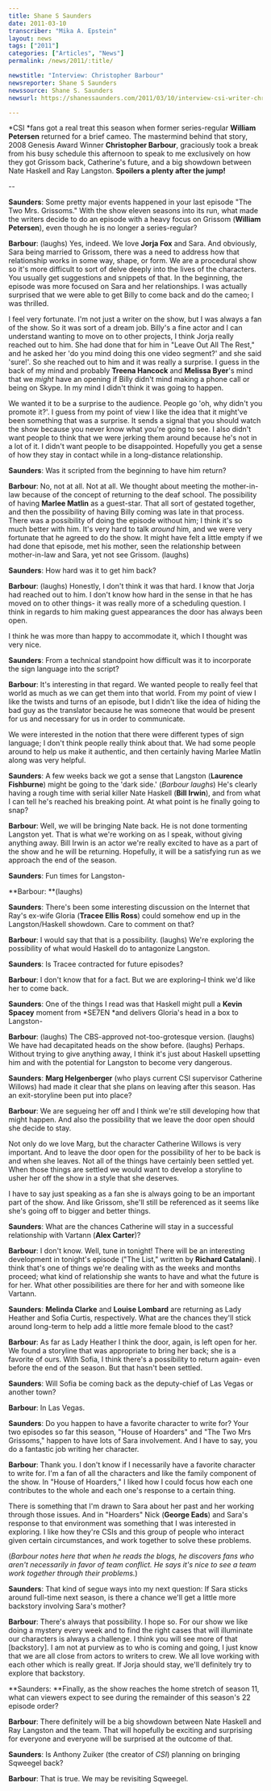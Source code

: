 ```yaml
---
title: Shane S Saunders
date: 2011-03-10
transcriber: "Mika A. Epstein"
layout: news
tags: ["2011"]
categories: ["Articles", "News"]
permalink: /news/2011/:title/

newstitle: "Interview: Christopher Barbour"
newsreporter: Shane S Saunders
newssource: Shane S. Saunders
newsurl: https://shanessaunders.com/2011/03/10/interview-csi-writer-christopher-barbour/

---
```



*CSI *fans got a real treat this season when former series-regular **William Petersen** returned for a brief cameo. The mastermind behind that story, 2008 Genesis Award Winner **Christopher Barbour**, graciously took a break from his busy schedule this afternoon to speak to me exclusively on how they got Grissom back, Catherine's future, and a big showdown between Nate Haskell and Ray Langston. **Spoilers a plenty after the jump!**

--

**Saunders**: Some pretty major events happened in your last episode "The Two Mrs. Grissoms." With the show eleven seasons into its run, what made the writers decide to do an episode with a heavy focus on Grissom (**William Petersen**), even though he is no longer a series-regular?

**Barbour**: (laughs) Yes, indeed. We love **Jorja Fox** and Sara. And obviously, Sara being married to Grissom, there was a need to address how that relationship works in some way, shape, or form. We are a procedural show so it's more difficult to sort of delve deeply into the lives of the characters. You usually get suggestions and snippets of that. In the beginning, the episode was more focused on Sara and her relationships. I was actually surprised that we were able to get Billy to come back and do the cameo; I was thrilled.

I feel very fortunate. I'm not just a writer on the show, but I was always a fan of the show. So it was sort of a dream job. Billy's a fine actor and I can understand wanting to move on to other projects, I think Jorja really reached out to him. She had done that for him in "Leave Out All The Rest," and he asked her 'do you mind doing this one video segment?' and she said 'sure!'. So she reached out to him and it was really a surprise. I guess in the back of my mind and probably **Treena Hancock** and **Melissa Byer**'s mind that we *might* have an opening if Billy didn't mind making a phone call or being on Skype. In my mind I didn't think it was going to happen.

We wanted it to be a surprise to the audience. People go 'oh, why didn't you promote it?'. I guess from my point of view I like the idea that it might've been something that was a surprise. It sends a signal that you should watch the show because you never know what you're going to see. I also didn't want people to think that we were jerking them around because he's not in a lot of it. I didn't want people to be disappointed. Hopefully you get a sense of how they stay in contact while in a long-distance relationship.

**Saunders**: Was it scripted from the beginning to have him return?

**Barbour**: No, not at all. Not at all. We thought about meeting the mother-in-law because of the concept of returning to the deaf school. The possibility of having **Marlee Matlin** as a guest-star. That all sort of gestated together, and then the possibility of having Billy coming was late in that process. There was a possibility of doing the episode without him; I think it's so much better with him. It's very hard to talk *around* him, and we were very fortunate that he agreed to do the show. It might have felt a little empty if we had done that episode, met his mother, seen the relationship between mother-in-law and Sara, yet not see Grissom. (laughs)

**Saunders**: How hard was it to get him back?

**Barbour**: (laughs) Honestly, I don't think it was that hard. I know that Jorja had reached out to him. I don't know how hard in the sense in that he has moved on to other things- it was really more of a scheduling question. I think in regards to him making guest appearances the door has always been open.

I think he was more than happy to accommodate it, which I thought was very nice.

**Saunders**: From a technical standpoint how difficult was it to incorporate the sign language into the script?

**Barbour**: It's interesting in that regard. We wanted people to really feel that world as much as we can get them into that world. From my point of view I like the twists and turns of an episode, but I didn't like the idea of hiding the bad guy as the translator because he was someone that would be present for us and necessary for us in order to communicate.

We were interested in the notion that there were different types of sign language; I don't think people really think about that. We had some people around to help us make it authentic, and then certainly having Marlee Matlin along was very helpful.

**Saunders**: A few weeks back we got a sense that Langston (**Laurence Fishburne**) might be going to the 'dark side.' (*Barbour laughs*) He's clearly having a rough time with serial killer Nate Haskell (**Bill Irwin**), and from what I can tell he's reached his breaking point. At what point is he finally going to snap?

**Barbour**: Well, we will be bringing Nate back. He is not done tormenting Langston yet. That is what we're working on as I speak, without giving anything away. Bill Irwin is an actor we're really excited to have as a part of the show and he will be returning. Hopefully, it will be a satisfying run as we approach the end of the season.

**Saunders**: Fun times for Langston-

**Barbour: **(laughs)

**Saunders**: There's been some interesting discussion on the Internet that Ray's ex-wife Gloria (**Tracee Ellis Ross**) could somehow end up in the Langston/Haskell showdown. Care to comment on that?

**Barbour**: I would say that that is a possibility. (laughs) We're exploring the possibility of what would Haskell do to antagonize Langston.

**Saunders**: Is Tracee contracted for future episodes?

**Barbour**: I don't know that for a fact. But we are exploring–I think we'd like her to come back.

**Saunders**: One of the things I read was that Haskell might pull a **Kevin Spacey** moment from *SE7EN *and delivers Gloria's head in a box to Langston-

**Barbour**: (laughs) The CBS-approved not-too-grotesque version. (laughs) We have had decapitated heads on the show before. (laughs) Perhaps. Without trying to give anything away, I think it's just about Haskell upsetting him and with the potential for Langston to become very dangerous.

**Saunders**: **Marg Helgenberger** (who plays current CSI supervisor Catherine Willows) had made it clear that she plans on leaving after this season. Has an exit-storyline been put into place?

**Barbour**: We are segueing her off and I think we're still developing how that might happen. And also the possibility that we leave the door open should she decide to stay.

Not only do we love Marg, but the character Catherine Willows is very important. And to leave the door open for the possibility of her to be back is and when she leaves. Not all of the things have certainly been settled yet. When those things are settled we would want to develop a storyline to usher her off the show in a style that she deserves.

I have to say just speaking as a fan she is always going to be an important part of the show. And like Grissom, she'll still be referenced as it seems like she's going off to bigger and better things.

**Saunders**: What are the chances Catherine will stay in a successful relationship with Vartann (**Alex Carter**)?

**Barbour**: I don't know. Well, tune in tonight! There will be an interesting development in tonight's episode ("The List," written by **Richard Catalani**). I think that's one of things we're dealing with as the weeks and months proceed; what kind of relationship she wants to have and what the future is for her. What other possibilities are there for her and with someone like Vartann.

**Saunders**: **Melinda Clarke** and **Louise Lombard** are returning as Lady Heather and Sofia Curtis, respectively. What are the chances they'll stick around long-term to help add a little more female blood to the cast?

**Barbour**: As far as Lady Heather I think the door, again, is left open for her. We found a storyline that was appropriate to bring her back; she is a favorite of ours. With Sofia, I think there's a possibility to return again- even before the end of the season. But that hasn't been settled.

**Saunders**: Will Sofia be coming back as the deputy-chief of Las Vegas or another town?

**Barbour**: In Las Vegas.

**Saunders**: Do you happen to have a favorite character to write for? Your two episodes so far this season, "House of Hoarders" and "The Two Mrs Grissoms," happen to have lots of Sara involvement. And I have to say, you do a fantastic job writing her character.

**Barbour**: Thank you. I don't know if I necessarily have a favorite character to write for. I'm a fan of all the characters and like the family component of the show. In "House of Hoarders," I liked how I could focus how each one contributes to the whole and each one's response to a certain thing.

There is something that I'm drawn to Sara about her past and her working through those issues. And in "Hoarders" Nick (**George Eads**) and Sara's response to that environment was something that I was interested in exploring. I like how they're CSIs and this group of people who interact given certain circumstances, and work together to solve these problems.

(*Barbour notes here that when he reads the blogs, he discovers fans who aren't necessarily in favor of team conflict. He says it's nice to see a team work together through their problems.*)

**Saunders**: That kind of segue ways into my next question: If Sara sticks around full-time next season, is there a chance we'll get a little more backstory involving Sara's mother?

**Barbour**: There's always that possibility. I hope so. For our show we like doing a mystery every week and to find the right cases that will illuminate our characters is always a challenge. I think you will see more of that [backstory]. I am not at purview as to who is coming and going, I just know that we are all close from actors to writers to crew. We all love working with each other which is really great. If Jorja should stay, we'll definitely try to explore that backstory.

**Saunders: **Finally, as the show reaches the home stretch of season 11, what can viewers expect to see during the remainder of this season's 22 episode order?

**Barbour**: There definitely will be a big showdown between Nate Haskell and Ray Langston and the team. That will hopefully be exciting and surprising for everyone and everyone will be surprised at the outcome of that.

**Saunders**: Is Anthony Zuiker (the creator of *CSI*) planning on bringing Sqweegel back?

**Barbour**: That is true. We may be revisiting Sqweegel.
